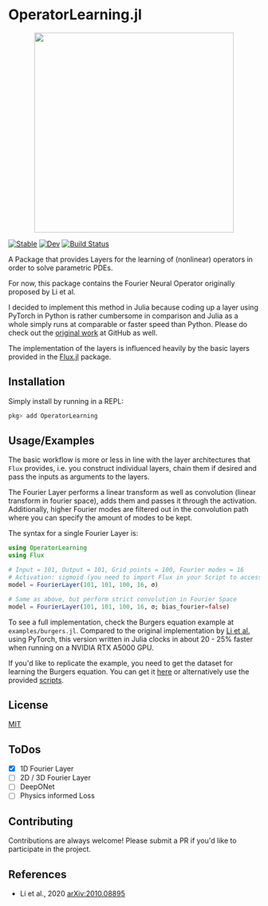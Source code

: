 
# OperatorLearning.jl

<p align="center">
<img width="400px" src="https://raw.githubusercontent.com/pzimbrod/pzimbrod.github.io/logo.png"/>
</p>

[![Stable](https://img.shields.io/badge/docs-stable-blue.svg)](https://pzimbrod.github.io/OperatorLearning.jl/stable)
[![Dev](https://img.shields.io/badge/docs-dev-blue.svg)](https://pzimbrod.github.io/OperatorLearning.jl/dev)
[![Build Status](https://github.com/pzimbrod/OperatorLearning.jl/actions/workflows/CI.yml/badge.svg?branch=master)](https://github.com/pzimbrod/OperatorLearning.jl/actions/workflows/CI.yml?query=branch%3Amaster++)

A Package that provides Layers for the learning of (nonlinear) operators in order to solve parametric PDEs.

For now, this package contains the Fourier Neural Operator originally proposed by Li et al.

I decided to implement this method in Julia because coding up a layer using PyTorch in Python is rather cumbersome in comparison and Julia as a whole simply runs at comparable or faster speed than Python. Please do check out the [original work](https://github.com/zongyi-li/fourier_neural_operator) at GitHub as well.

The implementation of the layers is influenced heavily by the basic layers provided in the [Flux.jl](https://github.com/FluxML/Flux.jl) package.

## Installation

Simply install by running in a REPL:

```julia
pkg> add OperatorLearning
```

## Usage/Examples

The basic workflow is more or less in line with the layer architectures that `Flux` provides, i.e. you construct individual layers, chain them if desired and pass the inputs as arguments to the layers.

The Fourier Layer performs a linear transform as well as convolution (linear transform in fourier space), adds them and passes it through the activation.
Additionally, higher Fourier modes are filtered out in the convolution path where you can specify the amount of modes to be kept.

The syntax for a single Fourier Layer is:

```julia
using OperatorLearning
using Flux

# Input = 101, Output = 101, Grid points = 100, Fourier modes = 16
# Activation: sigmoid (you need to import Flux in your Script to access the activations)
model = FourierLayer(101, 101, 100, 16, σ)

# Same as above, but perform strict convolution in Fourier Space
model = FourierLayer(101, 101, 100, 16, σ; bias_fourier=false)
```

To see a full implementation, check the Burgers equation example at `examples/burgers.jl`.
Compared to the original implementation by [Li et al.](https://github.com/zongyi-li/fourier_neural_operator/blob/master/fourier_1d.py) using PyTorch, this version written in Julia clocks in about 20 - 25% faster when running on a NVIDIA RTX A5000 GPU.

If you'd like to replicate the example, you need to get the dataset for learning the Burgers equation. You can get it [here](https://drive.google.com/drive/folders/1UnbQh2WWc6knEHbLn-ZaXrKUZhp7pjt-) or alternatively use the provided [scripts](https://github.com/zongyi-li/fourier_neural_operator/tree/master/data_generation/burgers).

## License

[MIT](https://choosealicense.com/licenses/mit/)

## ToDos

- [x] 1D Fourier Layer
- [ ] 2D / 3D Fourier Layer
- [ ] DeepONet
- [ ] Physics informed Loss

## Contributing

Contributions are always welcome! Please submit a PR if you'd like to participate in the project.

## References

- Li et al., 2020 [arXiv:2010.08895](https://arxiv.org/abs/2010.08895)
